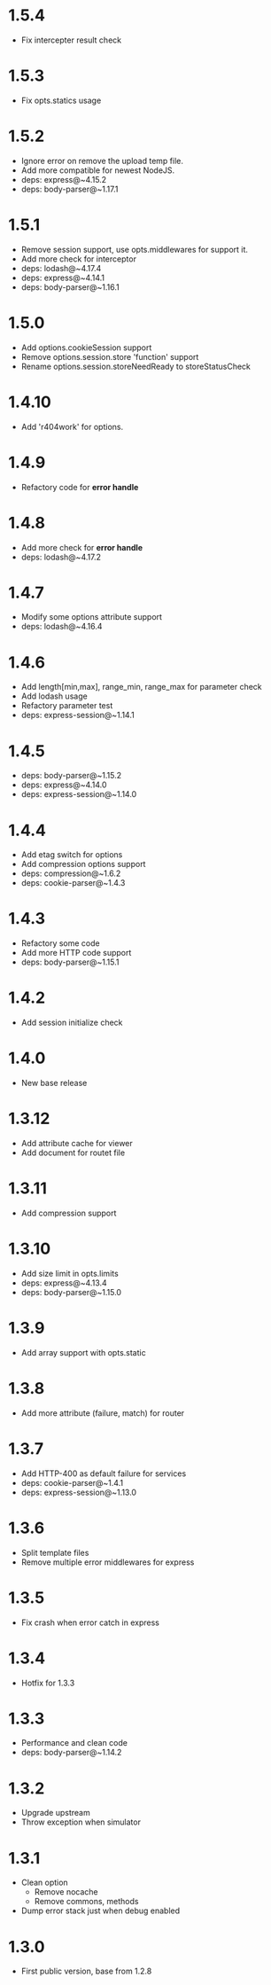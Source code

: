1.5.4
========

* Fix intercepter result check

1.5.3
========

* Fix opts.statics usage

1.5.2
========

* Ignore error on remove the upload temp file.
* Add more compatible for newest NodeJS.
* deps: express@~4.15.2
* deps: body-parser@~1.17.1

1.5.1
========

* Remove session support, use opts.middlewares for support it.
* Add more check for interceptor
* deps: lodash@~4.17.4
* deps: express@~4.14.1
* deps: body-parser@~1.16.1

1.5.0
========

* Add options.cookieSession support
* Remove options.session.store 'function' support
* Rename options.session.storeNeedReady to storeStatusCheck

1.4.10
========

  * Add 'r404work' for options.

1.4.9
========

  * Refactory code for **error handle**

1.4.8
========

  * Add more check for **error handle**
  * deps: lodash@~4.17.2

1.4.7
========

  * Modify some options attribute support
  * deps: lodash@~4.16.4

1.4.6
========

  * Add length[min,max], range_min, range_max for parameter check
  * Add lodash usage
  * Refactory parameter test
  * deps: express-session@~1.14.1

1.4.5
========

  * deps: body-parser@~1.15.2
  * deps: express@~4.14.0
  * deps: express-session@~1.14.0

1.4.4
========

  * Add etag switch for options
  * Add compression options support
  * deps: compression@~1.6.2
  * deps: cookie-parser@~1.4.3

1.4.3
========

  * Refactory some code
  * Add more HTTP code support
  * deps: body-parser@~1.15.1

1.4.2
========

  * Add session initialize check

1.4.0
========

  * New base release

1.3.12
========

  * Add attribute cache for viewer
  * Add document for routet file

1.3.11
========

  * Add compression support

1.3.10
========

  * Add size limit in opts.limits
  * deps: express@~4.13.4
  * deps: body-parser@~1.15.0

1.3.9
========

  * Add array support with opts.static

1.3.8
========

  * Add more attribute (failure, match) for router

1.3.7
========

  * Add HTTP-400 as default failure for services
  * deps: cookie-parser@~1.4.1
  * deps: express-session@~1.13.0

1.3.6
========

  * Split template files
  * Remove multiple error middlewares for express

1.3.5
========

  * Fix crash when error catch in express

1.3.4
========

  * Hotfix for 1.3.3

1.3.3
========

  * Performance and clean code
  * deps: body-parser@~1.14.2

1.3.2
========

  * Upgrade upstream
  * Throw exception when simulator

1.3.1
========

  * Clean option
    - Remove nocache
    - Remove commons, methods
  * Dump error stack just when debug enabled

1.3.0
========

  * First public version, base from 1.2.8
